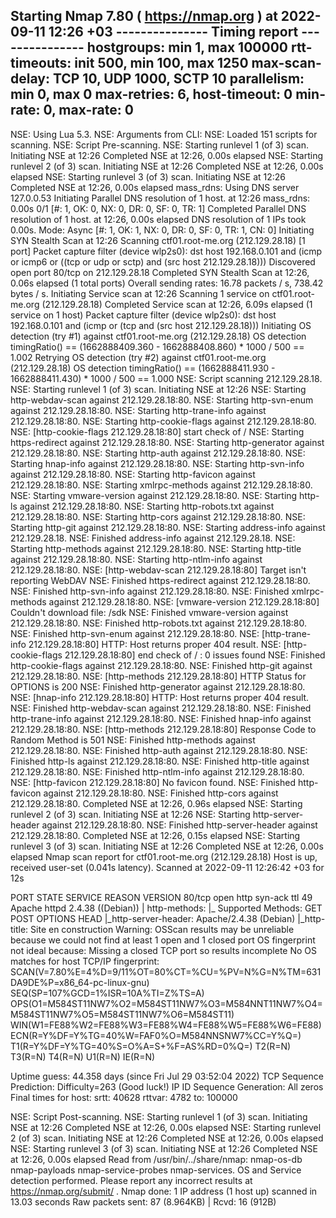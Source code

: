 Starting Nmap 7.80 ( https://nmap.org ) at 2022-09-11 12:26 +03
--------------- Timing report ---------------
  hostgroups: min 1, max 100000
  rtt-timeouts: init 500, min 100, max 1250
  max-scan-delay: TCP 10, UDP 1000, SCTP 10
  parallelism: min 0, max 0
  max-retries: 6, host-timeout: 0
  min-rate: 0, max-rate: 0
---------------------------------------------
NSE: Using Lua 5.3.
NSE: Arguments from CLI: 
NSE: Loaded 151 scripts for scanning.
NSE: Script Pre-scanning.
NSE: Starting runlevel 1 (of 3) scan.
Initiating NSE at 12:26
Completed NSE at 12:26, 0.00s elapsed
NSE: Starting runlevel 2 (of 3) scan.
Initiating NSE at 12:26
Completed NSE at 12:26, 0.00s elapsed
NSE: Starting runlevel 3 (of 3) scan.
Initiating NSE at 12:26
Completed NSE at 12:26, 0.00s elapsed
mass_rdns: Using DNS server 127.0.0.53
Initiating Parallel DNS resolution of 1 host. at 12:26
mass_rdns: 0.00s 0/1 [#: 1, OK: 0, NX: 0, DR: 0, SF: 0, TR: 1]
Completed Parallel DNS resolution of 1 host. at 12:26, 0.00s elapsed
DNS resolution of 1 IPs took 0.00s. Mode: Async [#: 1, OK: 1, NX: 0, DR: 0, SF: 0, TR: 1, CN: 0]
Initiating SYN Stealth Scan at 12:26
Scanning ctf01.root-me.org (212.129.28.18) [1 port]
Packet capture filter (device wlp2s0): dst host 192.168.0.101 and (icmp or icmp6 or ((tcp or udp or sctp) and (src host 212.129.28.18)))
Discovered open port 80/tcp on 212.129.28.18
Completed SYN Stealth Scan at 12:26, 0.06s elapsed (1 total ports)
Overall sending rates: 16.78 packets / s, 738.42 bytes / s.
Initiating Service scan at 12:26
Scanning 1 service on ctf01.root-me.org (212.129.28.18)
Completed Service scan at 12:26, 6.09s elapsed (1 service on 1 host)
Packet capture filter (device wlp2s0): dst host 192.168.0.101 and (icmp or (tcp and (src host 212.129.28.18)))
Initiating OS detection (try #1) against ctf01.root-me.org (212.129.28.18)
OS detection timingRatio() == (1662888409.360 - 1662888408.860) * 1000 / 500 == 1.002
Retrying OS detection (try #2) against ctf01.root-me.org (212.129.28.18)
OS detection timingRatio() == (1662888411.930 - 1662888411.430) * 1000 / 500 == 1.000
NSE: Script scanning 212.129.28.18.
NSE: Starting runlevel 1 (of 3) scan.
Initiating NSE at 12:26
NSE: Starting http-webdav-scan against 212.129.28.18:80.
NSE: Starting http-svn-enum against 212.129.28.18:80.
NSE: Starting http-trane-info against 212.129.28.18:80.
NSE: Starting http-cookie-flags against 212.129.28.18:80.
NSE: [http-cookie-flags 212.129.28.18:80] start check of /
NSE: Starting https-redirect against 212.129.28.18:80.
NSE: Starting http-generator against 212.129.28.18:80.
NSE: Starting http-auth against 212.129.28.18:80.
NSE: Starting hnap-info against 212.129.28.18:80.
NSE: Starting http-svn-info against 212.129.28.18:80.
NSE: Starting http-favicon against 212.129.28.18:80.
NSE: Starting xmlrpc-methods against 212.129.28.18:80.
NSE: Starting vmware-version against 212.129.28.18:80.
NSE: Starting http-ls against 212.129.28.18:80.
NSE: Starting http-robots.txt against 212.129.28.18:80.
NSE: Starting http-cors against 212.129.28.18:80.
NSE: Starting http-git against 212.129.28.18:80.
NSE: Starting address-info against 212.129.28.18.
NSE: Finished address-info against 212.129.28.18.
NSE: Starting http-methods against 212.129.28.18:80.
NSE: Starting http-title against 212.129.28.18:80.
NSE: Starting http-ntlm-info against 212.129.28.18:80.
NSE: [http-webdav-scan 212.129.28.18:80] Target isn't reporting WebDAV
NSE: Finished https-redirect against 212.129.28.18:80.
NSE: Finished http-svn-info against 212.129.28.18:80.
NSE: Finished xmlrpc-methods against 212.129.28.18:80.
NSE: [vmware-version 212.129.28.18:80] Couldn't download file: /sdk
NSE: Finished vmware-version against 212.129.28.18:80.
NSE: Finished http-robots.txt against 212.129.28.18:80.
NSE: Finished http-svn-enum against 212.129.28.18:80.
NSE: [http-trane-info 212.129.28.18:80] HTTP: Host returns proper 404 result.
NSE: [http-cookie-flags 212.129.28.18:80] end check of / : 0 issues found
NSE: Finished http-cookie-flags against 212.129.28.18:80.
NSE: Finished http-git against 212.129.28.18:80.
NSE: [http-methods 212.129.28.18:80] HTTP Status for OPTIONS is 200
NSE: Finished http-generator against 212.129.28.18:80.
NSE: [hnap-info 212.129.28.18:80] HTTP: Host returns proper 404 result.
NSE: Finished http-webdav-scan against 212.129.28.18:80.
NSE: Finished http-trane-info against 212.129.28.18:80.
NSE: Finished hnap-info against 212.129.28.18:80.
NSE: [http-methods 212.129.28.18:80] Response Code to Random Method is 501
NSE: Finished http-methods against 212.129.28.18:80.
NSE: Finished http-auth against 212.129.28.18:80.
NSE: Finished http-ls against 212.129.28.18:80.
NSE: Finished http-title against 212.129.28.18:80.
NSE: Finished http-ntlm-info against 212.129.28.18:80.
NSE: [http-favicon 212.129.28.18:80] No favicon found.
NSE: Finished http-favicon against 212.129.28.18:80.
NSE: Finished http-cors against 212.129.28.18:80.
Completed NSE at 12:26, 0.96s elapsed
NSE: Starting runlevel 2 (of 3) scan.
Initiating NSE at 12:26
NSE: Starting http-server-header against 212.129.28.18:80.
NSE: Finished http-server-header against 212.129.28.18:80.
Completed NSE at 12:26, 0.15s elapsed
NSE: Starting runlevel 3 (of 3) scan.
Initiating NSE at 12:26
Completed NSE at 12:26, 0.00s elapsed
Nmap scan report for ctf01.root-me.org (212.129.28.18)
Host is up, received user-set (0.041s latency).
Scanned at 2022-09-11 12:26:42 +03 for 12s

PORT   STATE SERVICE REASON         VERSION
80/tcp open  http    syn-ack ttl 49 Apache httpd 2.4.38 ((Debian))
| http-methods: 
|_  Supported Methods: GET POST OPTIONS HEAD
|_http-server-header: Apache/2.4.38 (Debian)
|_http-title: Site en construction
Warning: OSScan results may be unreliable because we could not find at least 1 open and 1 closed port
OS fingerprint not ideal because: Missing a closed TCP port so results incomplete
No OS matches for host
TCP/IP fingerprint:
SCAN(V=7.80%E=4%D=9/11%OT=80%CT=%CU=%PV=N%G=N%TM=631DA9DE%P=x86_64-pc-linux-gnu)
SEQ(SP=107%GCD=1%ISR=10A%TI=Z%TS=A)
OPS(O1=M584ST11NW7%O2=M584ST11NW7%O3=M584NNT11NW7%O4=M584ST11NW7%O5=M584ST11NW7%O6=M584ST11)
WIN(W1=FE88%W2=FE88%W3=FE88%W4=FE88%W5=FE88%W6=FE88)
ECN(R=Y%DF=Y%TG=40%W=FAF0%O=M584NNSNW7%CC=Y%Q=)
T1(R=Y%DF=Y%TG=40%S=O%A=S+%F=AS%RD=0%Q=)
T2(R=N)
T3(R=N)
T4(R=N)
U1(R=N)
IE(R=N)

Uptime guess: 44.358 days (since Fri Jul 29 03:52:04 2022)
TCP Sequence Prediction: Difficulty=263 (Good luck!)
IP ID Sequence Generation: All zeros
Final times for host: srtt: 40628 rttvar: 4782  to: 100000

NSE: Script Post-scanning.
NSE: Starting runlevel 1 (of 3) scan.
Initiating NSE at 12:26
Completed NSE at 12:26, 0.00s elapsed
NSE: Starting runlevel 2 (of 3) scan.
Initiating NSE at 12:26
Completed NSE at 12:26, 0.00s elapsed
NSE: Starting runlevel 3 (of 3) scan.
Initiating NSE at 12:26
Completed NSE at 12:26, 0.00s elapsed
Read from /usr/bin/../share/nmap: nmap-os-db nmap-payloads nmap-service-probes nmap-services.
OS and Service detection performed. Please report any incorrect results at https://nmap.org/submit/ .
Nmap done: 1 IP address (1 host up) scanned in 13.03 seconds
           Raw packets sent: 87 (8.964KB) | Rcvd: 16 (912B)
